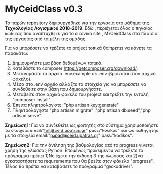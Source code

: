 # MyCeidClass v0.3
Το παρών repository δημιουργήθηκε για την εργασία στο μάθημα της **Τεχνολογίας Λογισμικού 2018-2019**. Εδώ , περιέχεται όλος ο πηγαίος κώδικας που αναπτύχθηκε για το εικονικό site , MyCeidClass στα πλαίσια της εργασίας από τα μέλη της ομάδας.

Για να μπορέσετε να τρέξετε το project τοπικά θα πρέπει να κάνετε τα παρακάτω:

1. Δημιουργήστε μια βάση δεδομένων τοπικά.
2. Κατεβάστε το composer https://getcomposer.org/download/.
3. Μετανομάστε το αρχείο .env.example σε .env (βρίσκεται στον αρχικό φάκελο).
4. Μέσα στο .env αρχείο αλλάξτε τα στοιχεία για να μπορέσετε να συνδεθείτε στην βάση που δημιουργήσατε.
5. Μεταβείτε στον αρχικό φάκελο του project και τρέξτε την εντολή "composer install".
6. Έπειτα πληκτρολογίστε: "php artisan key:generate"  
7. Πληκτρολογήστε "php artisan migrate" ,"php artisan db:seed","php artisan serve".

**Σημείωση1:** Για να συνδεθείτε ως φοιτητής στο σύστημα χρησιμοποιήστε τα στοιχεία email:"foit@ceid.upatras.gr" pass:"kodikos" και ως καθηγητής με τα στοιχεία email:"papad@ceid.upatras.gr" pass:"kodikos".

**Σημείωση2:** Για την άντληση της βαθμολογίας από το progress γίνεται χρήση της γλώσσας Python. Επομένως προκειμένου να τρέξετε το πρόγραμμα πρέπει 1)Να έχετε την έκδοση 3 της γλώσσας και 2)να εγκαταστήσετε τα requirements που θα βρείτε στον φάκελο "progress". Τέλος θα πρέπει να καταβάσετε το πρόγραμμα "geckodriver".
